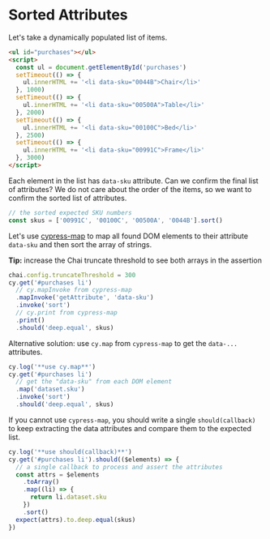 # Sorted Attributes

<!-- fiddle Dynamic list with attributes -->

Let's take a dynamically populated list of items.

```html hide
<ul id="purchases"></ul>
<script>
  const ul = document.getElementById('purchases')
  setTimeout(() => {
    ul.innerHTML += '<li data-sku="0044B">Chair</li>'
  }, 1000)
  setTimeout(() => {
    ul.innerHTML += '<li data-sku="00500A">Table</li>'
  }, 2000)
  setTimeout(() => {
    ul.innerHTML += '<li data-sku="00100C">Bed</li>'
  }, 2500)
  setTimeout(() => {
    ul.innerHTML += '<li data-sku="00991C">Frame</li>'
  }, 3000)
</script>
```

Each element in the list has `data-sku` attribute. Can we confirm the final list of attributes? We do not care about the order of the items, so we want to confirm the sorted list of attributes.

```js
// the sorted expected SKU numbers
const skus = ['00991C', '00100C', '00500A', '0044B'].sort()
```

Let's use [cypress-map](https://github.com/bahmutov/cypress-map) to map all found DOM elements to their attribute `data-sku` and then sort the array of strings.

**Tip:** increase the Chai truncate threshold to see both arrays in the assertion

```js
chai.config.truncateThreshold = 300
cy.get('#purchases li')
  // cy.mapInvoke from cypress-map
  .mapInvoke('getAttribute', 'data-sku')
  .invoke('sort')
  // cy.print from cypress-map
  .print()
  .should('deep.equal', skus)
```

Alternative solution: use `cy.map` from `cypress-map` to get the `data-...` attributes.

```js
cy.log('**use cy.map**')
cy.get('#purchases li')
  // get the "data-sku" from each DOM element
  .map('dataset.sku')
  .invoke('sort')
  .should('deep.equal', skus)
```

If you cannot use `cypress-map`, you should write a single `should(callback)` to keep extracting the data attributes and compare them to the expected list.

```js
cy.log('**use should(callback)**')
cy.get('#purchases li').should(($elements) => {
  // a single callback to process and assert the attributes
  const attrs = $elements
    .toArray()
    .map((li) => {
      return li.dataset.sku
    })
    .sort()
  expect(attrs).to.deep.equal(skus)
})
```

<!-- fiddle-end -->
